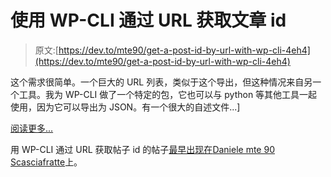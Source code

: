 # 使用 WP-CLI 通过 URL 获取文章 id

> 原文:[https://dev.to/mte90/get-a-post-id-by-url-with-wp-cli-4eh4](https://dev.to/mte90/get-a-post-id-by-url-with-wp-cli-4eh4)

这个需求很简单。一个巨大的 URL 列表，类似于这个导出，但这种情况来自另一个工具。我为 WP-CLI 做了一个特定的包，它也可以与 python 等其他工具一起使用，因为它可以导出为 JSON。有一个很大的自述文件...]

[阅读更多...](https://daniele.tech/2019/03/get-a-post-id-by-url-with-wp-cli/)

用 WP-CLI 通过 URL 获取帖子 id 的帖子[最早出现在](https://daniele.tech/2019/03/get-a-post-id-by-url-with-wp-cli/)[Daniele mte 90 Scasciafratte](https://daniele.tech/eng)上。